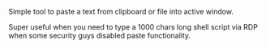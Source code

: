 Simple tool to paste a text from clipboard or file into active window. 

Super useful when you need to type a 1000 chars long shell script via RDP when some security guys disabled paste functionality.
